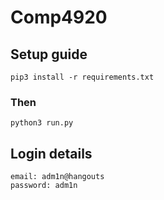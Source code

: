 # Comp4920

## Setup guide
```
pip3 install -r requirements.txt
```
### Then
```
python3 run.py
```
## Login details
```
email: adm1n@hangouts
password: adm1n
```